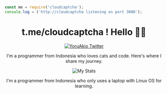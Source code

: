 ```javascript
const me = require('cloudcaptcha');
console.log = ('http://cloudcaptcha listening on port 3000');
```



<div align="center">
  <h1>t.me/cloudcaptcha ! Hello 👋🤗</h1>
  <a href="https://t.me/cloudcaptcha">
    <img alt="YoruAkio Twitter" src="https://telegra.ph/file/cec4714506347392cf3da.jpg" />
  </a>
  <p>I'm a programmer from Indonesia who loves cats and code. Here's where I share my journey.</p>
  
  <img alt="My Stats" src="https://github-readme-streak-stats.herokuapp.com/?user=cloudcaptcha" />

  <p>I'm a programmer from Indonesia who only uses a laptop with Linux OS for learning.</p>
  </div>
